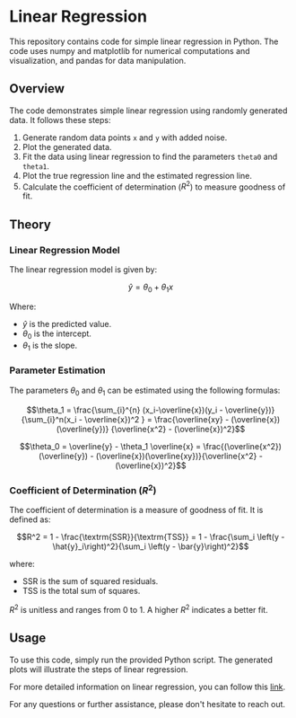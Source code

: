 # Linear Regression

This repository contains code for simple linear regression in Python. The code uses numpy and matplotlib for numerical computations and visualization, and pandas for data manipulation.

## Overview

The code demonstrates simple linear regression using randomly generated data. It follows these steps:

1. Generate random data points `x` and `y` with added noise.
2. Plot the generated data.
3. Fit the data using linear regression to find the parameters `theta0` and `theta1`.
4. Plot the true regression line and the estimated regression line.
5. Calculate the coefficient of determination ($R^2$) to measure goodness of fit.

## Theory

### Linear Regression Model

The linear regression model is given by:

$$\hat{y} = \theta_0 + \theta_1 x$$

Where:
- $\hat{y}$ is the predicted value.
- $\theta_0$ is the intercept.
- $\theta_1$ is the slope.

### Parameter Estimation

The parameters $\theta_0$ and $\theta_1$ can be estimated using the following formulas:

$$\theta_1 = \frac{\sum_{i}^{n} (x_i-\overline{x})(y_i - \overline{y})}{\sum_{i}^n(x_i - \overline{x})^2 } = \frac{\overline{xy} - (\overline{x})(\overline{y})} {\overline{x^2} - (\overline{x})^2}$$

$$\theta_0 = \overline{y} - \theta_1 \overline{x} = \frac{(\overline{x^2})(\overline{y}) - (\overline{x})(\overline{xy})}{\overline{x^2} - (\overline{x})^2}$$

### Coefficient of Determination ($R^2$)

The coefficient of determination is a measure of goodness of fit. It is defined as:

$$R^2 = 1 - \frac{\textrm{SSR}}{\textrm{TSS}} = 1 - \frac{\sum_i \left(y - \hat{y}_i\right)^2}{\sum_i \left(y - \bar{y}\right)^2}$$

where:
- SSR is the sum of squared residuals.
- TSS is the total sum of squares.

$R^2$ is unitless and ranges from 0 to 1. A higher $R^2$ indicates a better fit.

## Usage

To use this code, simply run the provided Python script. The generated plots will illustrate the steps of linear regression.

For more detailed information on linear regression, you can follow this [link](https://en.wikipedia.org/wiki/Linear_regression).

For any questions or further assistance, please don't hesitate to reach out.
